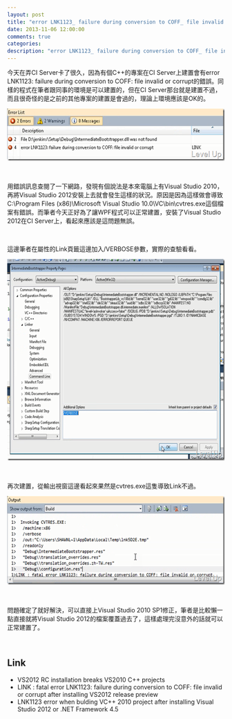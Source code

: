 ```yaml
---
layout: post
title: "error LNK1123_ failure during conversion to COFF_ file invalid or corrupt"
date: 2013-11-06 12:00:00
comments: true
categories: 
description: "error LNK1123_ failure during conversion to COFF_ file invalid or corrupt"
---
```

<p>
	今天在弄CI Server卡了很久，因為有個C++的專案在CI Server上建置會有error LNK1123: failure during conversion to COFF: file invalid or corrupt的錯誤。同樣的程式在筆者跟同事的環境是可以建置的，但在CI Server那台就是建置不過，而且很奇怪的是之前的其他專案的建置是會過的，理論上環境應該是OK的。</p>
<p>
	<img alt="image" border="0" height="121" src="\images\posts\b274cfc6-933e-430e-b9b9-f493523b6ae1\image_thumb.png" style="border-top: 0px; border-right: 0px; border-bottom: 0px; border-left: 0px" width="553" /></p>
<p>
	 </p>
<p>
	用錯誤訊息查閱了一下網路，發現有個說法是本來電腦上有Visual Studio 2010，再將Visual Studio 2012安裝上去就會發生這樣的狀況。原因是因為這樣做會導致C:\Program Files (x86)\Microsoft Visual Studio 10.0\VC\bin\cvtres.exe這個檔案有錯誤。而筆者今天正好為了讓WPF程式可以正常建置，安裝了Visual Studio 2012在CI Server上，看起來應該是這問題無誤。</p>
<p>
	 </p>
<p>
	這邊筆者在屬性的Link頁籤這邊加入/VERBOSE參數，實際的查驗看看。</p>
<p>
	<img alt="image" border="0" height="466" src="\images\posts\b274cfc6-933e-430e-b9b9-f493523b6ae1\image_thumb_1.png" style="border-top: 0px; border-right: 0px; border-bottom: 0px; border-left: 0px" width="644" /></p>
<p>
	 </p>
<p>
	再次建置，從輸出視窗這邊看起來果然是cvtres.exe這隻導致Link不過。</p>
<p>
	<img alt="image" border="0" height="205" src="\images\posts\b274cfc6-933e-430e-b9b9-f493523b6ae1\image_thumb_2.png" style="border-top: 0px; border-right: 0px; border-bottom: 0px; border-left: 0px" width="599" /></p>
<p>
	 </p>
<p>
	問題確定了就好解決，可以直接上Visual Studio 2010 SP1修正，筆者是比較懶一點直接就將Visual Studio 2012的檔案覆蓋過去了，這樣處理完沒意外的話就可以正常建置了。</p>
<p>
	 </p>
<h2>
	Link</h2>
<ul>
	<li>
		VS2012 RC installation breaks VS2010 C++ projects</li>
	<li>
		LINK : fatal error LNK1123: failure during conversion to COFF: file invalid or corrupt after installing VS2012 release preview</li>
	<li>
		LNK1123 error when bulding VC++ 2010 project after installing Visual Studio 2012 or .NET Framework 4.5</li>
</ul>
